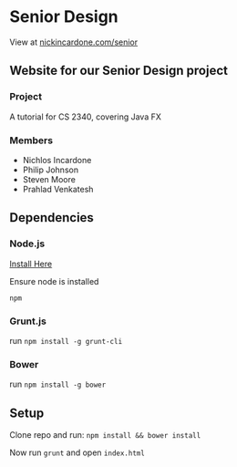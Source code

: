 # Senior Design 
View at [nickincardone.com/senior](http://nickincardone.com/senior)

## Website for our Senior Design project

### Project
A tutorial for CS 2340, covering Java FX

### Members 
  + Nichlos Incardone
  + Philip Johnson
  + Steven Moore
  + Prahlad Venkatesh

## Dependencies

### Node.js

[Install Here](http://nodejs.org/download/)

Ensure node is installed

`npm`

### Grunt.js

run `npm install -g grunt-cli` 

### Bower

run `npm install -g bower`

## Setup

Clone repo and run:
`npm install && bower install`

Now run `grunt` and open `index.html`
